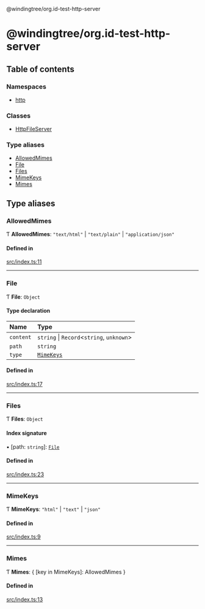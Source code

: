 @windingtree/org.id-test-http-server

# @windingtree/org.id-test-http-server

## Table of contents

### Namespaces

- [http](modules/http.md)

### Classes

- [HttpFileServer](classes/HttpFileServer.md)

### Type aliases

- [AllowedMimes](README.md#allowedmimes)
- [File](README.md#file)
- [Files](README.md#files)
- [MimeKeys](README.md#mimekeys)
- [Mimes](README.md#mimes)

## Type aliases

### AllowedMimes

Ƭ **AllowedMimes**: ``"text/html"`` \| ``"text/plain"`` \| ``"application/json"``

#### Defined in

[src/index.ts:11](https://github.com/windingtree/org.id-sdk/blob/6904194/packages/test-http-server/src/index.ts#L11)

___

### File

Ƭ **File**: `Object`

#### Type declaration

| Name | Type |
| :------ | :------ |
| `content` | `string` \| `Record`<`string`, `unknown`\> |
| `path` | `string` |
| `type` | [`MimeKeys`](README.md#mimekeys) |

#### Defined in

[src/index.ts:17](https://github.com/windingtree/org.id-sdk/blob/6904194/packages/test-http-server/src/index.ts#L17)

___

### Files

Ƭ **Files**: `Object`

#### Index signature

▪ [path: `string`]: [`File`](README.md#file)

#### Defined in

[src/index.ts:23](https://github.com/windingtree/org.id-sdk/blob/6904194/packages/test-http-server/src/index.ts#L23)

___

### MimeKeys

Ƭ **MimeKeys**: ``"html"`` \| ``"text"`` \| ``"json"``

#### Defined in

[src/index.ts:9](https://github.com/windingtree/org.id-sdk/blob/6904194/packages/test-http-server/src/index.ts#L9)

___

### Mimes

Ƭ **Mimes**: { [key in MimeKeys]: AllowedMimes }

#### Defined in

[src/index.ts:13](https://github.com/windingtree/org.id-sdk/blob/6904194/packages/test-http-server/src/index.ts#L13)
